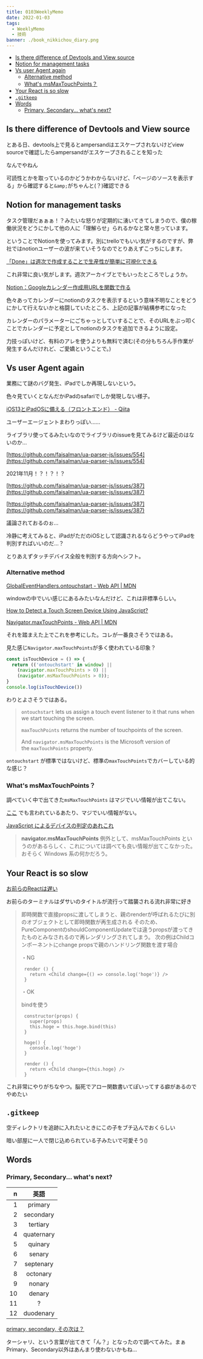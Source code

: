 ```yaml
---
title: 0103WeeklyMemo
date: 2022-01-03
tags:
  - WeeklyMemo
  - 技術
banner: ./book_nikkichou_diary.png
---
```


- [Is there difference of Devtools and View source](#is-there-difference-of-devtools-and-view-source)
- [Notion for management tasks](#notion-for-management-tasks)
- [Vs user Agent again](#vs-user-agent-again)
  - [Alternative method](#alternative-method)
  - [What's msMaxTouchPoints？](#whats-msmaxtouchpoints)
- [Your React is so slow](#your-react-is-so-slow)
- [`.gitkeep`](#gitkeep)
- [Words](#words)
  - [Primary, Secondary... what's next?](#primary-secondary-whats-next)

## Is there difference of Devtools and View source

とある日、devtools上で見るとampersandはエスケープされないけどview sourceで確認したらampersandがエスケープされることを知った

なんでやねん

可読性とかを取っているのかどうかわからないけど、「ページのソースを表示する」から確認すると`&amp;`がちゃんと(？)確認できる

## Notion for management tasks

タスク管理だぁぁぁ！？みたいな怒りが定期的に湧いてきてしまうので、僕の稼働状況をどうにかして他の人に「理解らせ」られるかなと常々思っています。

ということでNotionを使ってみます。別にtrelloでもいい気がするのですが、弊社ではnotionユーザーの波が来ていそうなのでとりあえずこっちにします。

[「Done」は週次で作成することで生産性が簡単に可視化できる](https://note.com/hwhang813/n/n4d49ff5d37f9#:~:text=%E3%81%AB%E3%81%AA%E3%82%8A%E3%81%BE%E3%81%99%E3%80%82-,%E3%80%8CDone%E3%80%8D%E3%81%AF%E9%80%B1%E6%AC%A1%E3%81%A7%E4%BD%9C%E6%88%90%E3%81%99%E3%82%8B%E3%81%93%E3%81%A8%E3%81%A7%E7%94%9F%E7%94%A3%E6%80%A7%E3%81%8C%E7%B0%A1%E5%8D%98%E3%81%AB%E5%8F%AF%E8%A6%96%E5%8C%96%E3%81%A7%E3%81%8D%E3%82%8B,-%E3%81%AA%E3%82%93%E3%81%A7%E3%80%8CDone%E3%80%8D%E3%81%98%E3%82%83)

これ非常に良い気がします。週次アーカイブとでもいったところでしょうか。

[Notion：Googleカレンダー作成用URLを関数で作る](https://zenn.dev/barusu/articles/d079a4e9dd6712)

色々あってカレンダーにnotionのタスクを表示するという意味不明なことをどうにかして行えないかと格闘していたところ、上記の記事が結構参考になった

カレンダーのパラメーターにごちゃっとしていすることで、そのURLをぶっ叩くことでカレンダーに予定としてnotionのタスクを追加できるように設定。

力技っぽいけど、有料のアレを使うよりも無料で済む(その分もちろん手作業が発生するんだけれど、ご愛嬌ということで。)

## Vs user Agent again

業務にて謎のバグ発生、iPadでしか再現しないという。

色々見ていくとなんだかiPadのsafariでしか発現しない様子。

[iOS13とiPadOSに備える（フロントエンド） - Qiita](https://qiita.com/zprodev/items/7e133e801e88ae966dc5#ipados%E3%81%AF%E3%83%87%E3%83%95%E3%82%A9%E3%83%AB%E3%83%88%E3%81%AEuseragent%E3%81%8Cmacos%E3%81%A8%E5%90%8C%E3%81%98%E3%81%AB%E3%81%AA%E3%82%8B)

ユーザーエージェントまわりっぽい……

ライブラリ使ってるみたいなのでライブラリのissueを見てみるけど最近のはないのか…

[https://github.com/faisalman/ua-parser-js/issues/554](https://github.com/faisalman/ua-parser-js/issues/554)

2021年11月！？！？！？

[https://github.com/faisalman/ua-parser-js/issues/387](https://github.com/faisalman/ua-parser-js/issues/387)

[https://github.com/faisalman/ua-parser-js/issues/387](https://github.com/faisalman/ua-parser-js/issues/387)

議論されておるのぉ…

冷静に考えてみると、iPadがただのiOSとして認識されるならどうやってiPadを判別すればいいのだ…？

とりあえずタッチデバイス全般を判別する方向へシフト。

### Alternative method

[GlobalEventHandlers.ontouchstart - Web API | MDN](https://developer.mozilla.org/ja/docs/Web/API/GlobalEventHandlers/ontouchstart)

windowの中でいい感じにあるみたいなんだけど、これは非標準らしい。

[How to Detect a Touch Screen Device Using JavaScript?](https://javascript.plainenglish.io/how-to-detect-a-touch-screen-device-using-javascript-68a68360375a)

[Navigator.maxTouchPoints - Web API | MDN](https://developer.mozilla.org/ja/docs/Web/API/Navigator/maxTouchPoints)

それを踏まえた上でこれを参考にした。コレが一番良さそうではある。

見た感じ`Navigator.maxTouchPoints`が多く使われている印象？

```jsx
const isTouchDevice = () => {
  return (('ontouchstart' in window) ||
    (navigator.maxTouchPoints > 0) ||
    (navigator.msMaxTouchPoints > 0));
}
console.log(isTouchDevice())
```

わりとよさそうではある。

> `ontouchstart` lets us assign a touch event listener to it that runs when we start touching the screen.
>
>
> `maxTouchPoints` returns the number of touchpoints of the screen.
>
> And `navigator.msMaxTouchPoints` is the Microsoft version of the `maxTouchPoints` property.

`ontouchstart` が標準ではないけど、標準の`maxTouchPoints`でカバーしている的な感じ？

### What's msMaxTouchPoints？

調べていく中で出てきた`msMaxTouchPoints` はマジでいい情報が出てこない。

[ここ](https://zenn.dev/jamband/scraps/3749203f91875c#:~:text=%E3%81%84%E3%81%91%E3%81%9D%E3%81%86%E3%80%82-,navigator.msMaxTouchPoints,-%E4%BE%8B%E5%A4%96%E3%81%A8%E3%81%97%E3%81%A6%E3%80%81msMaxTouchPoints) でも言われているあたり、マジでいい情報がない。

[JavaScript によるデバイスの判定のあれこれ](https://zenn.dev/jamband/scraps/3749203f91875c#:~:text=%E3%81%84%E3%81%91%E3%81%9D%E3%81%86%E3%80%82-,navigator.msMaxTouchPoints,-%E4%BE%8B%E5%A4%96%E3%81%A8%E3%81%97%E3%81%A6%E3%80%81msMaxTouchPoints)

> **navigator.msMaxTouchPoints**
> 例外として、msMaxTouchPoints というのがあるらしく、これについては調べても良い情報が出てこなかった。おそらく Windows 系の何かだろう。

## Your React is so slow

[お前らのReactは遅い](https://qiita.com/teradonburi/items/5b8f79d26e1b319ac44f)

お前らのターミナルはダサいのタイトルが流行って踏襲される流れ非常に好き

> 即時関数で直接propsに渡してしまうと、親のrenderが呼ばれるたびに別のオブジェクトとして即時関数が再生成される
> そのため、PureComponentのshouldComponentUpdateでは違うpropsが渡ってきたものとみなされるので再レンダリングされてしまう。
> 次の例はChildコンポーネントにchange propsで親のハンドリング関数を渡す場合
>
> ・NG
>
> ```react
>  render () {
>    return <Child change={() => console.log('hoge')} />
>  }
> ```
>
> ・OK
>
> bindを使う
>
> ```react
>  constructor(props) {
>    super(props)
>    this.hoge = this.hoge.bind(this)
>  }
> 
>  hoge() {
>    console.log('hoge')
>  }
> 
>  render () {
>    return <Child change={this.hoge} />
>  }
> ```

これ非常にやりがちなやつ。脳死でアロー関数書いてぽいってする癖があるのでやめたい

## `.gitkeep`

空ディレクトリを追跡に入れたいときにこの子をブチ込んでおくらしい

暗い部屋に一人で閉じ込められている子みたいで可愛そう()

## Words

### Primary, Secondary... what's next?


|    n |    英語    |
| ---: | :--------: |
|    1 |  primary   |
|    2 | secondary  |
|    3 |  tertiary  |
|    4 | quaternary |
|    5 |  quinary   |
|    6 |   senary   |
|    7 | septenary  |
|    8 |  octonary  |
|    9 |   nonary   |
|   10 |   denary   |
|   11 |     ?      |
|   12 | duodenary  |

[primary, secondary, その次は？](https://qiita.com/alg/items/e9bfeb6279d553cee423)

ターシャリ、という言葉が出てきて「ん？」となったので調べてみた。まぁPrimary、Secondary以外はあんまり使わないかもね…

